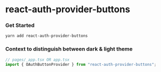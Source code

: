 # react-auth-provider-buttons

### Get Started

```bash
yarn add react-auth-provider-buttons
```

### Context to distinguish between dark & light theme

```typescript
// pages/_app.tsx OR app.tsx
import { OAuthButtonProvider } from "react-auth-provider-buttons";
```
